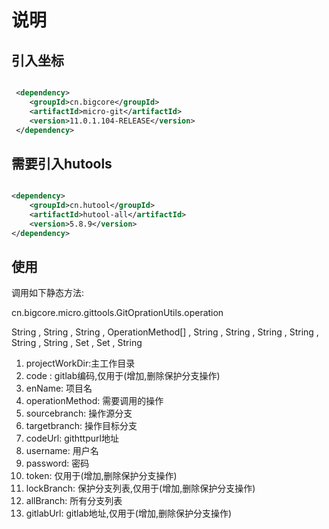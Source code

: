 # 说明

## 引入坐标

```xml

 <dependency>
    <groupId>cn.bigcore</groupId>
    <artifactId>micro-git</artifactId>
    <version>11.0.1.104-RELEASE</version>
 </dependency>

```
     
     
     
## 需要引入hutools

```xml

<dependency>
    <groupId>cn.hutool</groupId>
    <artifactId>hutool-all</artifactId>
    <version>5.8.9</version>
</dependency>

```


## 使用

调用如下静态方法:

cn.bigcore.micro.gittools.GitOprationUtils.operation

String , String , String , OperationMethod[] , String , String , String , String , String , String , Set<String> , Set<String> , String 

1. projectWorkDir:主工作目录
2. code : gitlab编码,仅用于(增加,删除保护分支操作)
3. enName: 项目名
4. operationMethod: 需要调用的操作
5. sourcebranch: 操作源分支
6. targetbranch: 操作目标分支
7. codeUrl: githttpurl地址
8. username: 用户名
9. password: 密码
10. token: 仅用于(增加,删除保护分支操作)
11. lockBranch: 保护分支列表,仅用于(增加,删除保护分支操作)
12. allBranch: 所有分支列表
13. gitlabUrl: gitlab地址,仅用于(增加,删除保护分支操作)
